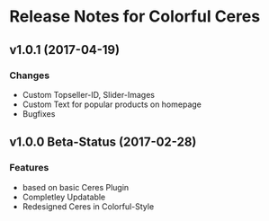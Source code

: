 # Release Notes for Colorful Ceres

## v1.0.1 (2017-04-19)

### Changes
- Custom Topseller-ID, Slider-Images
- Custom Text for popular products on homepage
- Bugfixes

## v1.0.0 Beta-Status (2017-02-28)

### Features

- based on basic Ceres Plugin
- Completley Updatable
- Redesigned Ceres in Colorful-Style